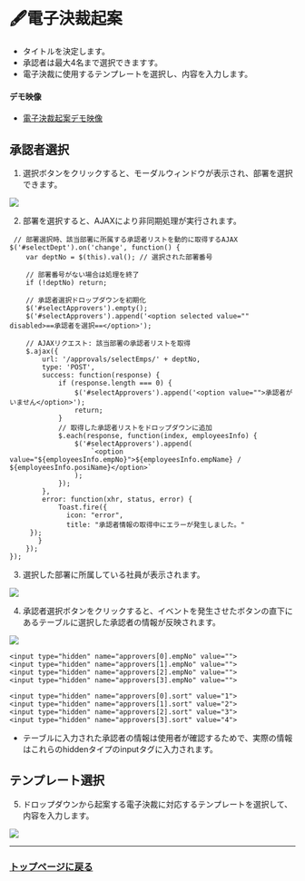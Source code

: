 # 🖋電子決裁起案
- タイトルを決定します。
- 承認者は最大4名まで選択できますす。
- 電子決裁に使用するテンプレートを選択し、内容を入力します。

#### デモ映像

- <a href="https://youtu.be/dpTXWomP3uY">電子決裁起案デモ映像</a>

	
## 承認者選択
1. 選択ボタンをクリックすると、モーダルウィンドウが表示され、部署を選択できます。
  <img src="https://github.com/leewoosang-hub/CollaVore/blob/master/images/selecting_approver.png">


2. 部署を選択すると、AJAXにより非同期処理が実行されます。

```
 // 部署選択時、該当部署に所属する承認者リストを動的に取得するAJAX
$('#selectDept').on('change', function() {
    var deptNo = $(this).val(); // 選択された部署番号

    // 部署番号がない場合は処理を終了
    if (!deptNo) return;

    // 承認者選択ドロップダウンを初期化
    $('#selectApprovers').empty();
    $('#selectApprovers').append('<option selected value="" disabled>==承認者を選択==</option>');

    // AJAXリクエスト: 該当部署の承認者リストを取得
    $.ajax({
        url: '/approvals/selectEmps/' + deptNo,
        type: 'POST',
        success: function(response) {
            if (response.length === 0) {
                $('#selectApprovers').append('<option value="">承認者がいません</option>');
                return;
            }
            // 取得した承認者リストをドロップダウンに追加
            $.each(response, function(index, employeesInfo) {
                $('#selectApprovers').append(
                    `<option value="${employeesInfo.empNo}">${employeesInfo.empName} / ${employeesInfo.posiName}</option>`
                );
            });
        },
        error: function(xhr, status, error) {
			Toast.fire({
			  icon: "error",
			  title: "承認者情報の取得中にエラーが発生しました。"
	 });
       }
    });
}); 
```

3. 選択した部署に所属している社員が表示されます。
  <img src="https://github.com/leewoosang-hub/CollaVore/blob/master/images/approver.png">

4. 承認者選択ボタンをクリックすると、イベントを発生させたボタンの直下にあるテーブルに選択した承認者の情報が反映されます。
  <img src="https://github.com/leewoosang-hub/CollaVore/blob/master/images/selected_approvers.png">
  
````
<input type="hidden" name="approvers[0].empNo" value="">
<input type="hidden" name="approvers[1].empNo" value="">
<input type="hidden" name="approvers[2].empNo" value="">
<input type="hidden" name="approvers[3].empNo" value="">

<input type="hidden" name="approvers[0].sort" value="1">
<input type="hidden" name="approvers[1].sort" value="2">
<input type="hidden" name="approvers[2].sort" value="3">
<input type="hidden" name="approvers[3].sort" value="4">
````
- テーブルに入力された承認者の情報は使用者が確認するためで、実際の情報はこれらのhiddenタイプのinputタグに入力されます。
  


## テンプレート選択
5. ドロップダウンから起案する電子決裁に対応するテンプレートを選択して、内容を入力します。
  <img src="https://github.com/leewoosang-hub/CollaVore/blob/master/images/template.png">

----
### <a href="https://github.com/leewoosang-hub/CollaVore">トップページに戻る
	
